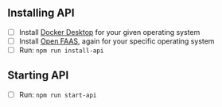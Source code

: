 ## Installing API
- [ ] Install [Docker Desktop](https://docs.docker.com/desktop/setup/install/windows-install/) for your given operating system
- [ ] Install [Open FAAS](https://docs.openfaas.com/cli/install/), again for your specific operating system
- [ ] Run: `npm run install-api`

## Starting API
- [ ] Run: `npm run start-api`
